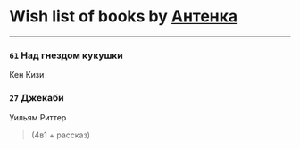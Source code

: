 # Wish list of books by [Антенка](https://plus.google.com/u/0/118158645037334943900/)
---

### `61` Над гнездом кукушки
Кен Кизи

### `27` Джекаби
Уильям Риттер
> (4в1 + рассказ)

